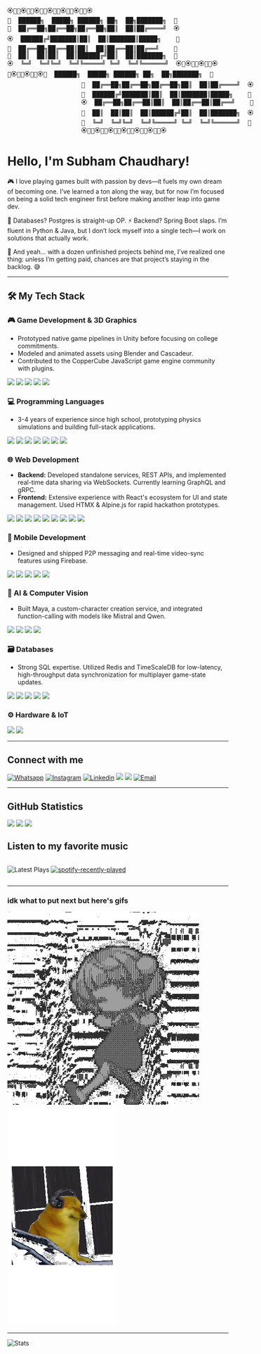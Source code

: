 
<div style="width:700px;">
<pre>
🏵️🌺🌸🏵️🌺🌸🏵️🌺🌸🏵️🌺🌸🏵️🌺🌸🏵️🌺🌸🏵️
🌸  ██████╗  █████╗ ██████╗ ██╗  ██╗███████╗  🌺                    
🌺  ██╔══██╗██╔══██╗██╔══██╗██║  ██║██╔════╝  🏵️                    
🏵️  ██████╔╝███████║██║  ██║███████║█████╗    🌺                    
🌺  ██╔══██╗██╔══██║██║  ██║██╔══██║██╔══╝    🌸                    
🌸  ██║  ██║██║  ██║██████╔╝██║  ██║███████╗  🌺                    
🏵️  ╚═╝  ╚═╝╚═╝  ╚═╝╚═════╝ ╚═╝  ╚═╝╚══════╝  🏵️🌸🏵️🌺🌸🏵️🌺🌸🏵️  
🌸🏵️🌺🌸🏵️🌺🌸🏵️🌺  ██████╗  █████╗ ██████╗ ██╗  ██╗███████╗  🌺
                    🌸  ██╔══██╗██╔══██╗██╔══██╗██║  ██║██╔════╝  🏵️
                    🌺  ██████╔╝███████║██║  ██║███████║█████╗    🌺
                    🏵️  ██╔══██╗██╔══██║██║  ██║██╔══██║██╔══╝    🌸
                    🌺  ██║  ██║██║  ██║██████╔╝██║  ██║███████╗  🏵️
                    🌸  ╚═╝  ╚═╝╚═╝  ╚═╝╚═════╝ ╚═╝  ╚═╝╚══════╝  🌸
                    🏵️🌺🌸🏵️🌺🌸🏵️🌺🌸🏵️🌺🌸🏵️🌺🌸🏵️🌺🌸🏵️
</pre></div>

# Hello, I'm **Subham Chaudhary!**

🎮 I love playing games built with passion by devs—it fuels my own dream of becoming one. I’ve learned a ton along the way, but for now I’m focused on being a solid tech engineer first before making another leap into game dev.

💾 Databases? Postgres is straight-up OP. ⚡ Backend? Spring Boot slaps. I’m fluent in Python & Java, but I don’t lock myself into a single tech—I work on solutions that actually work.

🚀 And yeah… with a dozen unfinished projects behind me, I’ve realized one thing: unless I’m getting paid, chances are that project’s staying in the backlog. 😅

---

## 🛠️ My Tech Stack

### 🎮 Game Development & 3D Graphics
* Prototyped native game pipelines in Unity before focusing on college commitments.
* Modeled and animated assets using Blender and Cascadeur.
* Contributed to the CopperCube JavaScript game engine community with plugins.

<p>
    <img src="https://img.shields.io/badge/-Unity-000000?style=for-the-badge&logo=unity" />
    <img src="https://img.shields.io/badge/-Unreal%20Engine-313131?style=for-the-badge&logo=unrealengine" />
    <img src="https://img.shields.io/badge/-Blender-F5792A?style=for-the-badge&logo=blender" />
    <img src="https://img.shields.io/badge/-Cascadeur-2D2D2D?style=for-the-badge" />
    <img src="https://img.shields.io/badge/-CopperCube-8B4513?style=for-the-badge" />
</p>

### 💻 Programming Languages
* 3-4 years of experience since high school, prototyping physics simulations and building full-stack applications.

<p>
    <img src="https://img.shields.io/badge/-Python-3776AB?style=for-the-badge&logo=python" />
    <img src="https://img.shields.io/badge/-C%23-239120?style=for-the-badge&logo=c-sharp" />
    <img src="https://img.shields.io/badge/-Java-007396?style=for-the-badge&logo=java" />
    <img src="https://img.shields.io/badge/-JavaScript-F7DF1E?style=for-the-badge&logo=javascript" />
    <img src="https://img.shields.io/badge/-C-A8B9CC?style=for-the-badge&logo=c" />
    <img src="https://img.shields.io/badge/-Kotlin-7F52FF?style=for-the-badge&logo=kotlin" />
    <img src="https://img.shields.io/badge/-SQL-4479A1?style=for-the-badge&logo=mysql" />
</p>

### 🌐 Web Development
* **Backend:** Developed standalone services, REST APIs, and implemented real-time data sharing via WebSockets. Currently learning GraphQL and gRPC.
* **Frontend:** Extensive experience with React's ecosystem for UI and state management. Used HTMX & Alpine.js for rapid hackathon prototypes.

<p>
    <img src="https://img.shields.io/badge/-Django-092E20?style=for-the-badge&logo=django" />
    <img src="https://img.shields.io/badge/-Spring%20Boot-6DB33F?style=for-the-badge&logo=spring-boot" />
    <img src="https://img.shields.io/badge/-Flask-000000?style=for-the-badge&logo=flask" />
    <img src="https://img.shields.io/badge/-Node.js-339933?style=for-the-badge&logo=nodedotjs" />
    <img src="https://img.shields.io/badge/-FastAPI-009688?style=for-the-badge&logo=fastapi" />
    <img src="https://img.shields.io/badge/-React-61DAFB?style=for-the-badge&logo=react" />
    <img src="https://img.shields.io/badge/-Vue.js-4FC08D?style=for-the-badge&logo=vuedotjs" />
    <img src="https://img.shields.io/badge/-HTMX-3366CC?style=for-the-badge" />
    <img src="https://img.shields.io/badge/-Alpine.js-77C1D2?style=for-the-badge&logo=alpinedotjs" />
</p>

### 📱 Mobile Development
* Designed and shipped P2P messaging and real-time video-sync features using Firebase.

<p>
    <img src="https://img.shields.io/badge/-Android-3DDC84?style=for-the-badge&logo=android" />
    <img src="https://img.shields.io/badge/-Flutter-02569B?style=for-the-badge&logo=flutter" />
    <img src="https://img.shields.io/badge/-React%20Native-61DAFB?style=for-the-badge&logo=react" />
    <img src="https://img.shields.io/badge/-Firebase-FFCA28?style=for-the-badge&logo=firebase" />
    <img src="https://img.shields.io/badge/-Sketchware-1E88E5?style=for-the-badge" />
</p>

### 🧠 AI & Computer Vision
* Built Maya, a custom-character creation service, and integrated function-calling with models like Mistral and Qwen.

<p>
    <img src="https://img.shields.io/badge/-OpenCV-5C3EE8?style=for-the-badge&logo=opencv" />
    <img src="https://img.shields.io/badge/-MediaPipe-007F73?style=for-the-badge&logo=google" />
    <img src="https://img.shields.io/badge/-Ollama-000000?style=for-the-badge" />
    <img src="https://img.shields.io/badge/-OpenPose-E91E63?style=for-the-badge" />
</p>

### 🗃️ Databases
* Strong SQL expertise. Utilized Redis and TimeScaleDB for low-latency, high-throughput data synchronization for multiplayer game-state updates.

<p>
    <img src="https://img.shields.io/badge/-PostgreSQL-4169E1?style=for-the-badge&logo=postgresql" />
    <img src="https://img.shields.io/badge/-MongoDB-47A248?style=for-the-badge&logo=mongodb" />
    <img src="https://img.shields.io/badge/-Redis-DC382D?style=for-the-badge&logo=redis" />
    <img src="https://img.shields.io/badge/-SQLite-003B57?style=for-the-badge&logo=sqlite" />
    <img src="https://img.shields.io/badge/-TimeScaleDB-F29218?style=for-the-badge&logo=timescaledb" />
</p>

### ⚙️ Hardware & IoT
<p>
    <img src="https://img.shields.io/badge/-Arduino-00979D?style=for-the-badge&logo=arduino" />
    <img src="https://img.shields.io/badge/-Raspberry%20Pi-A22846?style=for-the-badge&logo=raspberry-pi" />
</p>

---

## Connect with me

<div align="left">

[![Whatsapp](https://img.shields.io/badge/-Whatsapp-25D366?style=for-the-badge&logo=whatsapp&labelColor=black)](https://wa.link/18tf6f)
[![Instagram](https://img.shields.io/badge/-Instagram-E4405F?style=for-the-badge&logo=instagram&logoColor=white)](https://www.instagram.com/shubhi._._.singh)
[![Linkedin](https://img.shields.io/badge/-Linkedin-0A66C2?style=for-the-badge&logo=linkedin&labelColor=black)](https://www.linkedin.com/in/subham-chaudhary-53668229b/)
<a href="" onclick="navigator.clipboard.writeText('venom__69sda');return false;"><img src="https://img.shields.io/badge/copy username-Discord-5865F2?style=for-the-badge&logo=discord&logoColor=white"></a>
<a href="mailto:shubhu.uwu@gmail.com" onclick="navigator.clipboard.writeText('venom__69sda');return false;"><img src="https://img.shields.io/badge/shubhu.uwu@gmail.com-gmail-EA4335?&style=for-the-badge&logo=gmail&labelColor=black)"></a>
[![Email](https://img.shields.io/badge/Open_in_pc-gmail-EA4335?&style=for-the-badge&logo=gmail&labelColor=black)](https://mail.google.com/mail/u/0/?fs=1&to=shubhu.uwu@gmail.com&su=Subject&body=Got%20Your%20mail%20from%20github&tf=cm)
</div>

---

## GitHub Statistics

<div align="left">

<picture>
  <source
    srcset="https://github-readme-streak-stats.herokuapp.com/?user=subham-chaudhary&theme=tokyonight"
    media="(prefers-color-scheme: dark)"
  />
  <source
    srcset="https://github-readme-streak-stats.herokuapp.com/?user=subham-chaudhary"
    media="(prefers-color-scheme: light), (prefers-color-scheme: no-preference)"
  />
  <img src="https://github-readme-streak-stats.herokuapp.com/?user=subham-chaudhary" />
</picture>
<picture>
  <source
    srcset="https://github-readme-stats.vercel.app/api/top-langs/?username=Subham-chaudhary&layout=compact&theme=tokyonight"
    media="(prefers-color-scheme: dark)"
  />
  <source
    srcset="https://github-readme-stats.vercel.app/api/top-langs/?username=Subham-chaudhary&layout=compact"
    media="(prefers-color-scheme: light), (prefers-color-scheme: no-preference)"
  />
  <img src="https://github-readme-stats.vercel.app/api/top-langs/?username=Subham-chaudhary&layout=compact" />
</picture>
<picture>
  <source
    srcset="https://github-readme-stats.vercel.app/api?username=Subham-chaudhary&show_icons=true&theme=tokyonight&include_all_commits=true&count_private=true"
    media="(prefers-color-scheme: dark)"
  />
  <source
    srcset="https://github-readme-stats.vercel.app/api?username=Subham-chaudhary&show_icons=true&include_all_commits=true&count_private=true"
    media="(prefers-color-scheme: light), (prefers-color-scheme: no-preference)"
  />
  <img src="https://github-readme-stats.vercel.app/api?username=Subham-chaudhary&show_icons=true&include_all_commits=true&count_private=true" />
</picture>
</div>



## Listen to my favorite music
<div align="left" justify-content="center" style="display: flex; align-items: center;">

![Latest Plays](https://spotify-recently-played-readme.vercel.app/api?user=31zkmm6gnj27xidlx6v2kl2rgtsq&count=10)
[![spotify-recently-played](https://spotify-github-profile.kittinanx.com/api/view?uid=31zkmm6gnj27xidlx6v2kl2rgtsq&cover_image=true&theme=default&show_offline=false&background_color=202020&interchange=true&bar_color=53b14f&bar_color_cover=true)](https://spotify-github-profile.kittinanx.com/api/view?uid=31zkmm6gnj27xidlx6v2kl2rgtsq&redirect=true)

</div>

---
### idk what to put next but here's gifs
![dance-with-me](/dancing-with-u.gif)
![dance-with-me](/me-cheelin2.gif)

---

![Stats](https://hit.yhype.me/github/profile?account_id=150613597)
